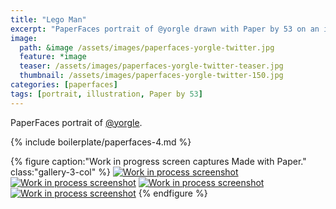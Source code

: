 ```yaml
---
title: "Lego Man"
excerpt: "PaperFaces portrait of @yorgle drawn with Paper by 53 on an iPad."
image: 
  path: &image /assets/images/paperfaces-yorgle-twitter.jpg 
  feature: *image
  teaser: /assets/images/paperfaces-yorgle-twitter-teaser.jpg
  thumbnail: /assets/images/paperfaces-yorgle-twitter-150.jpg
categories: [paperfaces]
tags: [portrait, illustration, Paper by 53]
---
```


PaperFaces portrait of [@yorgle](https://twitter.com/yorgle).

{% include boilerplate/paperfaces-4.md %}

{% figure caption:"Work in progress screen captures Made with Paper." class:"gallery-3-col" %}
[![Work in process screenshot](/assets/images/paperfaces-yorgle-process-1-600.jpg)](/assets/images/paperfaces-yorgle-process-1-lg.jpg) [![Work in process screenshot](/assets/images/paperfaces-yorgle-process-2-600.jpg)](/assets/images/paperfaces-yorgle-process-2-lg.jpg) [![Work in process screenshot](/assets/images/paperfaces-yorgle-process-3-600.jpg)](/assets/images/paperfaces-yorgle-process-3-lg.jpg) [![Work in process screenshot](/assets/images/paperfaces-yorgle-process-4-600.jpg)](/assets/images/paperfaces-yorgle-process-4-lg.jpg)
{% endfigure %}
